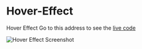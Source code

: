 # Hover-Effect
Hover Effect
Go to this address to see the [live code](https://codepen.io/amirmahdi003/pen/abXoNXj)

![Hover Effect Screenshot](HoverEfectScreenshot.png)
